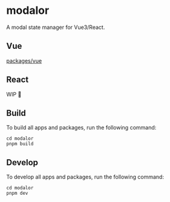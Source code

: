 # modalor

A modal state manager for Vue3/React.

## Vue

[packages/vue](https://github.com/croatialu/modalor/tree/main/packages/vue)

## React

WIP 🚧

## Build

To build all apps and packages, run the following command:

```
cd modalor
pnpm build
```

## Develop

To develop all apps and packages, run the following command:

```
cd modalor
pnpm dev
```
